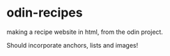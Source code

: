 # odin-recipes
making a recipe website in html, from the odin project.

Should incorporate anchors, lists and images!
